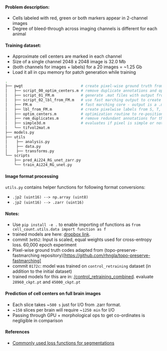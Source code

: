 #### Problem description:
 - Cells labeled with red, green or both markers appear in 2-channel images
 - Degree of bleed-through across imaging channels is different for each animal
 
#### Training dataset:
 - Approximate cell centers are marked in each channel
 - Size of a single channel 2048 x 2048 image is 32.0 Mb
 - (both channels for images + labels) for a 20 images = ~1.25 Gb
 - Load it all in cpu memory for patch generation while training
 
```bash
.
├── pwgt                          # create pixel-wise ground truth from manual cell center annotations
│   ├── script_00_optim_centers.m # remove duplicate annotations and optimize cell center position
│   ├── script_01_FM.m            # generate .mat files with output from fast marching based segmentation algorithm
│   ├── script_02_lbl_from_FM.m   # use fast marching output to create channel-wise, pixel-wise label maps  
│   ├── FM.m                      # fast marching core - output is a .mat file per image tile
│   ├── lbl_from_FM.m             # create pixelwise labels from S, T, D maps generated by fast marching
│   ├── optim_centers.m           # optimization routine to re-position manual annotations
│   ├── rem_duplicates.m          # remove redundant annotations for the same cell
│   ├── simple3d.m                # evaluates if pixel is simple or not (digital topology)
│   └── tifvol2mat.m
├── models.py
├── utils
│    ├── analysis.py
│    ├── data.py
│    ├── transforms.py
└── scripts 
    ├── pred_Ai224_RG_unet_zarr.py
    └── train_Ai224_RG_unet.py
```

#### Image format processing
`utils.py` contains helper functions for following format conversions:
 - `.jp2 (uint16) --> np.array (uint8)`
 - `.jp2 (uint16) --> .zarr (uint16)`

#### Notes:

 - Use `pip install -e .` to enable importing of functions as `from cell_count.utils.data import function as f`
 - trained models are here: [dropbox link](https://www.dropbox.com/sh/19qthlltaq92431/AAAlpO_fFAH5eorzfY60q3_Ja?dl=0).
 - commit `3e952`: Input is scaled, equal weights used for cross-entropy loss. 60,000 epoch experiment
 - Pixel-wise ground truth codes adapted from (topo-preserve-fastmarching repository)[https://github.com/rhngla/topo-preserve-fastmarching]
 - commit `0172c`: model was trained on `control_retraining` dataset (in addition to the initial dataset)
 - trained models for this are in: [/control_retraining_combined](https://www.dropbox.com/sh/19qthlltaq92431/AAAlpO_fFAH5eorzfY60q3_Ja?dl=0). evaluate `28960_ckpt.pt` and `45000_ckpt.pt`

#### Prediction of cell centers on full brain images
 - Each slice takes ~`500 s` just for I/O from .zarr format. 
 - ~`150` slices per brain will require ~`1250 min` for I/O
 - Passing through GPU + morphological ops to get co-ordinates is negligible in comparison

#### References
 - [Commonly used loss functions for segmentations](https://github.com/JunMa11/SegLoss/tree/master/losses_pytorch)


